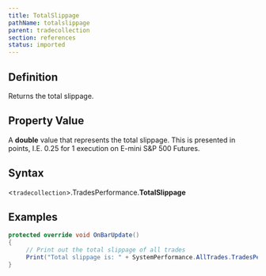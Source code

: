 ```yaml
---
title: TotalSlippage
pathName: totalslippage
parent: tradecollection
section: references
status: imported
---
```


## Definition

Returns the total slippage.

## Property Value

A **double** value that represents the total slippage. This is presented in points, I.E. 0.25 for 1 execution on E-mini S&P 500 Futures.

## Syntax

<`tradecollection`>.TradesPerformance.**TotalSlippage**

## Examples

```csharp
protected override void OnBarUpdate()
{
     // Print out the total slippage of all trades
     Print("Total slippage is: " + SystemPerformance.AllTrades.TradesPerformance.TotalSlippage);
}
```
